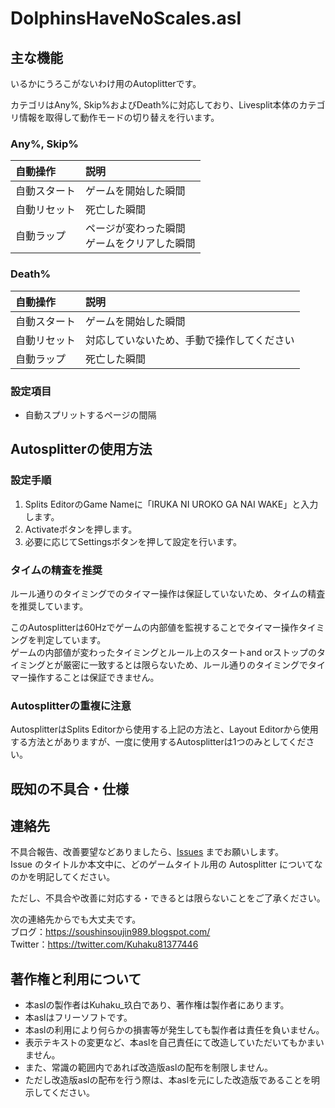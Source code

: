 # DolphinsHaveNoScales.asl


## 主な機能
いるかにうろこがないわけ用のAutoplitterです。

カテゴリはAny%, Skip%およびDeath%に対応しており、Livesplit本体のカテゴリ情報を取得して動作モードの切り替えを行います。

### Any%, Skip%
|自動操作|説明|
|:--|:--|
|自動スタート|ゲームを開始した瞬間|
|自動リセット|死亡した瞬間|
|自動ラップ|ページが変わった瞬間<br>ゲームをクリアした瞬間|

### Death%
|自動操作|説明|
|:--|:--|
|自動スタート|ゲームを開始した瞬間|
|自動リセット|対応していないため、手動で操作してください|
|自動ラップ|死亡した瞬間|

### 設定項目
- 自動スプリットするページの間隔


## Autosplitterの使用方法

### 設定手順
1. Splits EditorのGame Nameに「IRUKA NI UROKO GA NAI WAKE」と入力します。
1. Activateボタンを押します。
1. 必要に応じてSettingsボタンを押して設定を行います。

### タイムの精査を推奨
ルール通りのタイミングでのタイマー操作は保証していないため、タイムの精査を推奨しています。

このAutosplitterは60Hzでゲームの内部値を監視することでタイマー操作タイミングを判定しています。<br>
ゲームの内部値が変わったタイミングとルール上のスタートand orストップのタイミングとが厳密に一致するとは限らないため、ルール通りのタイミングでタイマー操作することは保証できません。

### Autosplitterの重複に注意
AutosplitterはSplits Editorから使用する上記の方法と、Layout Editorから使用する方法とがありますが、一度に使用するAutosplitterは1つのみとしてください。


## 既知の不具合・仕様


## 連絡先
不具合報告、改善要望などありましたら、[Issues](https://github.com/Kuhaku9893/Autosplitters/issues) までお願いします。<br>
Issue のタイトルか本文中に、どのゲームタイトル用の Autosplitter についてなのかを明記してください。

ただし、不具合や改善に対応する・できるとは限らないことをご了承ください。

次の連絡先からでも大丈夫です。<br>
ブログ：https://soushinsoujin989.blogspot.com/ <br>
Twitter：https://twitter.com/Kuhaku81377446


## 著作権と利用について
- 本aslの製作者はKuhaku_玖白であり、著作権は製作者にあります。
- 本aslはフリーソフトです。
- 本aslの利用により何らかの損害等が発生しても製作者は責任を負いません。
- 表示テキストの変更など、本aslを自己責任にて改造していただいてもかまいません。
- また、常識の範囲内であれば改造版aslの配布を制限しません。
- ただし改造版aslの配布を行う際は、本aslを元にした改造版であることを明示してください。
